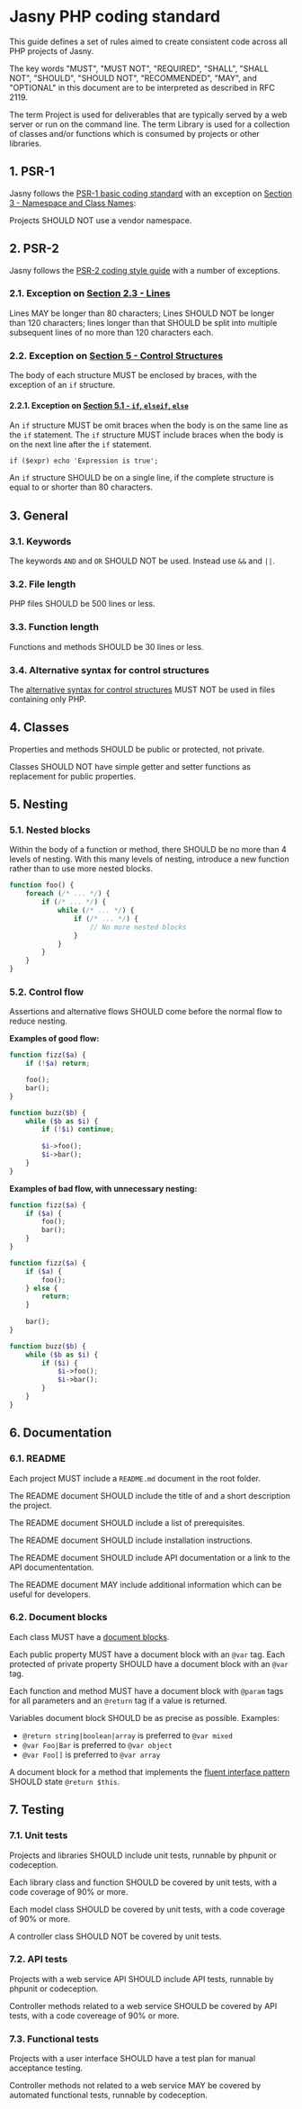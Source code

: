 # Jasny PHP coding standard

This guide defines a set of rules aimed to create consistent code across all PHP projects of Jasny.

The key words "MUST", "MUST NOT", "REQUIRED", "SHALL", "SHALL NOT", "SHOULD", "SHOULD NOT", "RECOMMENDED", "MAY", and "OPTIONAL" in this document are to be interpreted as described in RFC 2119.

The term Project is used for deliverables that are typically served by a web server or run on the command line. The term Library is used for a collection of classes and/or functions which is consumed by projects or other libraries.


## 1. PSR-1

Jasny follows the [PSR-1 basic coding standard](http://www.php-fig.org/psr/psr-1/) with an exception on [Section 3 - Namespace and Class Names](3.-namespace-and-class-names):

Projects SHOULD NOT use a vendor namespace.


## 2. PSR-2

Jasny follows the [PSR-2 coding style guide](https://github.com/php-fig/fig-standards/blob/master/accepted/PSR-2-coding-style-guide.md) with a number of exceptions.

### 2.1. Exception on [Section 2.3 - Lines](http://www.php-fig.org/psr/psr-2/#2.3.-lines)

Lines MAY be longer than 80 characters; Lines SHOULD NOT be longer than 120 characters; lines longer than that SHOULD be split into multiple subsequent lines of no more than 120 characters each.

### 2.2. Exception on [Section 5 - Control Structures](http://www.php-fig.org/psr/psr-2/#5.-control-structures)

The body of each structure MUST be enclosed by braces, with the exception of an `if` structure.

#### 2.2.1. Exception on [Section 5.1 - `if`, `elseif`, `else`](http://www.php-fig.org/psr/psr-2/#5.1.-if,-elseif,-else)
An `if` structure MUST be omit braces when the body is on the same line as the `if` statement. The `if` structure MUST include braces when the body is on the next line after the `if` statement.

    if ($expr) echo 'Expression is true';

An `if` structure SHOULD be on a single line, if the complete structure is equal to or shorter than 80 characters.


## 3. General

### 3.1. Keywords

The keywords `AND` and `OR` SHOULD NOT be used. Instead use `&&` and `||`.

### 3.2. File length

PHP files SHOULD be 500 lines or less.

### 3.3. Function length

Functions and methods SHOULD be 30 lines or less.

### 3.4. Alternative syntax for control structures

The [alternative syntax for control structures](http://php.net/manual/en/control-structures.alternative-syntax.php) MUST NOT be used in files containing only PHP.

## 4. Classes

Properties and methods SHOULD be public or protected, not private.

Classes SHOULD NOT have simple getter and setter functions as replacement for public properties.

## 5. Nesting

### 5.1. Nested blocks

Within the body of a function or method, there SHOULD be no more than 4 levels of nesting. With this many levels of nesting, introduce a new function rather than to use more nested blocks.

```php
function foo() {
    foreach (/* ... */) {
        if (/* ... */) {
            while (/* ... */) {
                if (/* ... */) {
                    // No more nested blocks
                }
            }
        }
    }
}
```

### 5.2. Control flow

Assertions and alternative flows SHOULD come before the normal flow to reduce nesting.

**Examples of good flow:**

```php
function fizz($a) {
    if (!$a) return;

    foo();
    bar();
}
```

```php
function buzz($b) {
    while ($b as $i) {
        if (!$i) continue;
       
        $i->foo();
        $i->bar();
    }
}
```

**Examples of bad flow, with unnecessary nesting:**

```php
function fizz($a) {
    if ($a) {
        foo();
        bar();
    }
}
```

```php
function fizz($a) {
    if ($a) {
        foo();
    } else {
        return;
    }
    
    bar();
}
```

```php
function buzz($b) {
    while ($b as $i) {
        if ($i) {
            $i->foo();
            $i->bar();
        }
    }
}
```


## 6. Documentation

### 6.1. README

Each project MUST include a `README.md` document in the root folder.

The README document SHOULD include the title of and a short description the project.

The README document SHOULD include a list of prerequisites.

The README document SHOULD include installation instructions.

The README document SHOULD include API documentation or a link to the API documententation.

The README document MAY include additional information which can be useful for developers.

### 6.2. Document blocks

Each class MUST have a [document blocks](https://en.wikipedia.org/wiki/PHPDoc).

Each public property MUST have a document block with an `@var` tag. Each protected of private property SHOULD have a document block with an `@var` tag.

Each function and method MUST have a document block with `@param` tags for all parameters and an `@return` tag if a value is returned.

Variables document block SHOULD be as precise as possible. Examples:

 * `@return string|boolean|array` is preferred to `@var mixed`
 * `@var Foo|Bar` is preferred to `@var object`
 * `@var Foo[]` is preferred to `@var array`

A document block for a method that implements the [fluent interface pattern](https://en.wikipedia.org/wiki/Fluent_interface) SHOULD state `@return $this`.

## 7. Testing

### 7.1. Unit tests
 
Projects and libraries SHOULD include unit tests, runnable by phpunit or codeception.

Each library class and function SHOULD be covered by unit tests, with a code coverage of 90% or more.

Each model class SHOULD be covered by unit tests, with a code coverage of 90% or more.

A controller class SHOULD NOT be covered by unit tests.

### 7.2. API tests

Projects with a web service API SHOULD include API tests, runnable by phpunit or codeception.

Controller methods related to a web service SHOULD be covered by API tests, with a code covereage of 90% or more.

### 7.3. Functional tests

Projects with a user interface SHOULD have a test plan for manual acceptance testing.

Controller methods not related to a web service MAY be covered by automated functional tests, runnable by codeception.

